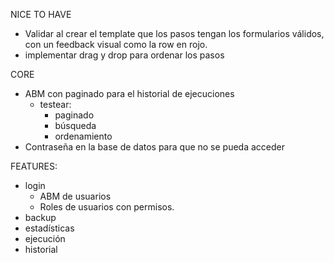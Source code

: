 NICE TO HAVE
- Validar al crear el template que los pasos tengan los formularios válidos, con un feedback visual como la row en rojo.
- implementar drag y drop para ordenar los pasos

CORE
- ABM con paginado para el historial de ejecuciones
  - testear:
    - paginado
    - búsqueda
    - ordenamiento
- Contraseña en la base de datos para que no se pueda acceder

FEATURES:
- login
  - ABM de usuarios
  - Roles de usuarios con permisos.
- backup
- estadísticas
- ejecución
- historial